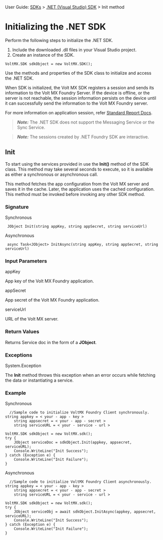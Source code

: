                               

User Guide: [SDKs](../Foundry_SDKs.md) > [.NET (Visual Studio) SDK](Installing_Windows_SDK.md) > Init method

Initializing the .NET SDK
=========================

Perform the following steps to initialize the .NET SDK.

1.  Include the downloaded .dll files in your Visual Studio project.
2.  Create an instance of the SDK.

`VoltMX.SDK sdkObject = new VoltMX.SDK();`

Use the methods and properties of the SDK class to initialize and access the .NET SDK.

When SDK is initialized, the Volt MX SDK registers a session and sends its information to the Volt MX Foundry Server. If the device is offline, or the server is not reachable, the session information persists on the device until it can successfully send the information to the Volt MX Foundry server.

For more information on application session, refer [Standard Report Docs](../../../../Foundry/standard_metrics_reports_guide/Content/VoltMX_Analytics_-_Standard_Reports/Application_activity_Reports.md).

> **_Note:_** The .NET SDK does not support the Messaging Service or the Sync Service.

> **_Note:_** The sessions created by .NET Foundry SDK are interactive.

Init
----

To start using the services provided in use the **Init()** method of the SDK class. This method may take several seconds to execute, so it is available as either a synchronous or asynchronous call.

This method fetches the app configuration from the Volt MX server and saves it in the cache. Later, the application uses the cached configuration. This method must be invoked before invoking any other SDK method.

### Signature

Synchronous

```
 JObject Init(string appKey, string appSecret, string serviceUrl)
```

Asynchronous

```
 async Task<JObject> InitAsync(string appKey, string appSecret, string serviceUrl)
```

### Input Parameters

appKey

App key of the Volt MX Foundry application.

appSecret

App secret of the Volt MX Foundry application.

serviceUrl

URL of the Volt MX server.

### Return Values

Returns Service doc in the form of a **JObject**.

### Exceptions

System.Exception

The **Init** method throws this exception when an error occurs while fetching the data or instantiating a service.

### Example

Synchronous

```
  //Sample code to initialize VoltMX Foundry Client synchronously.			
string appkey = < your - app - key >
    string appsecret = < your - app - secret >
    string serviceURL = < your - service - url >

VoltMX.SDK sdkObject = new VoltMX.sdk();
try {
    JObject serviceDoc = sdkObject.Init(appkey, appsecret, serviceURL);
    Console.WriteLine("Init Success");
} catch (Exception e) {
    Console.WriteLine("Init Failure");
}
```

Asynchronous

```
  //Sample code to initialize VoltMX Foundry Client asynchronously.
string appkey = < your - app - key >
    string appsecret = < your - app - secret >
    string serviceURL = < your - service - url >

VoltMX.SDK sdkObject = new VoltMX.sdk();
try {
    JObject serviceObj = await sdkObject.InitAsync(appkey, appsecret, serviceURL);
    Console.WriteLine("Init Success");
} catch (Exception e) {
    Console.WriteLine("Init Failure");
}
				
```
